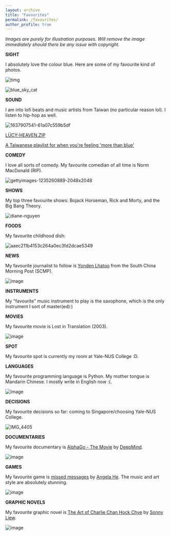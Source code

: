```yaml
---
layout: archive
title: "Favourites"
permalink: /favourites/
author_profile: true
---
```


*Images are purely for illustration purposes. Will remove the image immediately should there be any issue with copyright.*

**SIGHT**

I absolutely love the colour blue. Here are some of my favourite kind of photos.

![timg](https://user-images.githubusercontent.com/95064358/176353353-8045297a-fe22-4b77-9d56-7780bbd1a95f.jpeg)

![blue_sky_cat](https://user-images.githubusercontent.com/95064358/176353368-981f4ee3-7b19-41b6-9213-93a82dea9f84.jpg)

**SOUND**

I am into lofi beats and music artists from Taiwan (no particular reason lol). I listen to hip-hop as well. 

![1637907541-61a07c559b5df](https://user-images.githubusercontent.com/95064358/176354622-5ba02416-0d39-4fc1-a4de-61cfc92694c1.png)

[LÜCY-HEAVEN.ZIP](https://youtu.be/QlAKZ_aaPak)

[A Taiwanese playlist for when you're feeling 'more than blue'](https://www.youtube.com/watch?v=JJ_Otuu5-Oo&list=LL&index=7&ab_channel=gooeygooey)

**COMEDY**

I love all sorts of comedy. My favourite comedian of all time is Norm MacDonald (RIP). 

![gettyimages-1235260889-2048x2048](https://user-images.githubusercontent.com/95064358/176353542-9e2e2d17-7edf-4a49-951a-2fe12b8ca58f.jpeg)

**SHOWS**

My top three favourite shows: Bojack Horseman, Rick and Morty, and the Big Bang Theory.

![diane-nguyen](https://user-images.githubusercontent.com/95064358/176356892-2ad53d6c-79a6-4ef8-b247-f03c2bf31aff.jpeg)

**FOODS**

My favourite childhood dish:

![aaec211b4153c264a0ec3fd2dcae5349](https://user-images.githubusercontent.com/95064358/176357182-41914459-fb77-4630-8ab0-946731cd9c50.png)

**NEWS**

My favourite journalist to follow is [Yonden Lhatoo](https://www.scmp.com/author/yonden-lhatoo) from the South China Morning Post (SCMP). 

![image](https://user-images.githubusercontent.com/95064358/176358251-a67b44bc-52e3-4748-ae5c-2a34606314f8.png)

**INSTRUMENTS**

My "favourite" music instrument to play is the saxophone, which is the only instrument I sort of master(ed):)

**MOVIES**

My favourite movie is Lost in Translation (2003).

![image](https://user-images.githubusercontent.com/95064358/176360511-98944217-9c4f-40bf-8f4b-59060aaca663.png)

**SPOT**

My favourite spot is currently my room at Yale-NUS College :D.

**LANGUAGES**

My favourite programming language is Python. My mother tongue is Mandarin Chinese. I mostly write in English now :(.

![image](https://user-images.githubusercontent.com/95064358/176382182-ef45cb96-bc8b-47fc-8e5e-ba5375e289d5.png)

**DECISIONS**

My favourite decisions so far: coming to Singapore/choosing Yale-NUS College.

![IMG_4405](https://user-images.githubusercontent.com/95064358/176388449-47270955-bd54-461d-939f-0b6fe509314a.jpeg)

**DOCUMENTARIES**

My favourite documentary is [AlphaGo - The Movie](https://youtu.be/WXuK6gekU1Y) by [DeepMind](https://www.deepmind.com/).

![image](https://user-images.githubusercontent.com/95064358/176396886-92a4867d-03a9-4e74-9dc5-161cb1bd69d0.png)

**GAMES**

My favourite game is [missed messages](https://store.steampowered.com/app/812810/missed_messages/) by [Angela He](https://store.steampowered.com/developer/zephyo). The music and art style are absolutely stunning.

![image](https://user-images.githubusercontent.com/95064358/176432360-d2d0723f-e618-4b0f-98f7-e04b18395f21.png)

**GRAPHIC NOVELS**

My favourite graphic novel is [The Art of Charlie Chan Hock Chye](http://artofcharliechan.com/) by [Sonny Liew](https://www.sonnyliew.com/).

![image](https://user-images.githubusercontent.com/95064358/176435388-a9261b84-fae7-4428-9472-a2a55c620f4d.png)
